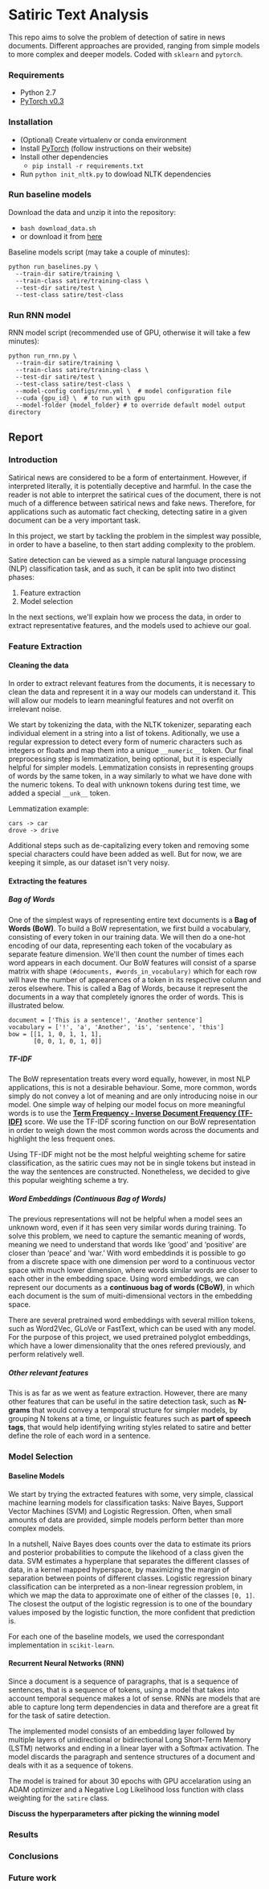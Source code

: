 # Satiric Text Analysis

This repo aims to solve the problem of detection of satire in news documents.
Different approaches are provided, ranging from simple models to more complex and deeper models.
Coded with `sklearn` and `pytorch`. 

### Requirements

 - Python 2.7
 - [PyTorch v0.3](http://pytorch.org)
 
### Installation
 
  - (Optional) Create virtualenv or conda environment
  - Install [PyTorch](http://pytorch.org) (follow instructions on their website)
  - Install other dependencies
    - `pip install -r requirements.txt`
  - Run `python init_nltk.py` to dowload NLTK dependencies


### Run baseline models

Download the data and unzip it into the repository:

  - `bash download_data.sh`
  - or download it from [here](https://people.eng.unimelb.edu.au/tbaldwin/resources/satire/)

Baseline models script (may take a couple of minutes):

    python run_baselines.py \
      --train-dir satire/training \
      --train-class satire/training-class \
      --test-dir satire/test \
      --test-class satire/test-class

### Run RNN model

RNN model script (recommended use of GPU, otherwise it will take a few minutes):

    python run_rnn.py \
      --train-dir satire/training \
      --train-class satire/training-class \
      --test-dir satire/test \
      --test-class satire/test-class \
      --model-config configs/rnn.yml \  # model configuration file
      --cuda {gpu_id} \  # to run with gpu
      --model-folder {model_folder} # to override default model output directory
      
## Report

### Introduction

Satirical news are considered to be a form of entertainment. However, 
if interpreted literally, it is potentially deceptive and harmful. 
In the case the reader is not able to interpret the satirical cues of the document, 
there is not much of a difference between satirical news and fake news. 
Therefore, for applications such as automatic fact checking, 
detecting satire in a given document can be a very important task.

In this project, we start by tackling the problem in the simplest way possible, 
in order to have a baseline, to then start adding complexity to the problem.

Satire detection can be viewed as a simple natural language processing (NLP) 
classification task, and as such, it can be split into two distinct phases:
  1. Feature extraction
  2. Model selection

In the next sections, we'll explain how we process the data, in order to extract 
representative features, and the models used to achieve our goal.

### Feature Extraction

#### Cleaning the data

In order to extract relevant features from the documents, it is necessary to clean 
the data and represent it in a way our models can understand it. This will allow our 
models to learn meaningful features and not overfit on irrelevant noise.

We start by tokenizing the data, with the NLTK tokenizer, separating each individual 
element in a string into a list of tokens. Aditionally, we use a regular expression to detect every form 
of numeric characters such as integers or floats and map them into a unique `__numeric__` token. 
Our final preprocessing step is lemmatization, being optional, but it is especially helpful for simpler models.
Lemmatization consists in representing groups of words by the same token, 
in a way similarly to what we have done with the numeric tokens. 
To deal with unknown tokens during test time, we added a special `__unk__` token.

Lemmatization example:

    cars -> car
    drove -> drive

Additional steps such as de-capitalizing every token and removing some special characters could have been added as well. 
But for now, we are keeping it simple, as our dataset isn't very noisy.

#### Extracting the features

##### Bag of Words

One of the simplest ways of representing entire text documents is a **Bag of Words (BoW)**. 
To build a BoW representation, we first build a vocabulary, consisting of every token in our training data. 
We will then do a one-hot encoding of our data, representing each token of the vocabulary as separate feature dimension. 
We'll then count the number of times each word appears in each document. Our BoW features will consist of a sparse matrix with shape 
`(#documents, #words_in_vocabulary)` which for each row will have the number of appearences of a token in its respective column and zeros elsewhere. This is called a Bag of Words, because it represent the documents in a way that completely ignores the order of words. This is illustrated below.

    document = ['This is a sentence!', 'Another sentence']
    vocabulary = ['!', 'a', 'Another', 'is', 'sentence', 'this']
    bow = [[1, 1, 0, 1, 1, 1],
           [0, 0, 1, 0, 1, 0]]

##### TF-IDF

The BoW representation treats every word equally, however, in most NLP applications, this is not a desirable behaviour. Some, more common, words simply do not convey a lot of meaning and are only introducing noise in our model. One simple way of helping our model focus on more meaningful words is to use the [**Term Frequency - Inverse Document Frequency (TF-IDF)**](https://en.wikipedia.org/wiki/Tf–idf) score. We use the TF-IDF scoring function on our BoW representation in order to weigh down the most common words across the documents and highlight the less frequent ones. 

Using TF-IDF might not be the most helpful weighting scheme for satire classification, as the satiric cues may not be in single tokens but instead in the way the sentences are constructed. Nonetheless, we decided to give this popular weighting scheme a try.

##### Word Embeddings (Continuous Bag of Words)

The previous representations will not be helpful when a model sees an unknown word, even if it has seen very similar words during training. To solve this problem, we need to capture the semantic meaning of words, meaning we need to understand that words like ‘good’ and ‘positive’ are closer than ‘peace’ and ‘war.’ With word embeddinds it is possible to go from a discrete space with one dimension per word to a continuous vector space with much lower dimension, where words similar words are closer to each other in the embedding space. Using word embeddings, we can represent our documents as a **continuous bag of words (CBoW)**, in which each document is the sum of muiti-dimensional vectors in the embedding space.

There are several pretrained word embeddings with several million tokens, such as Word2Vec, GLoVe or FastText, which can be used with any model. For the purpose of this project, we used pretrained polyglot embeddings, which have a lower dimensionality that the ones refered previously, and perform relatively well.

##### Other relevant features

This is as far as we went as feature extraction. However, there are many other features that can be useful in the satire detection task, such as **N-grams** that would convey a temporal structure for simpler models, by grouping N tokens at a time, or linguistic features such as **part of speech tags**, that would help identifying writing styles related to satire and better define the role of each word in a sentence.

### Model Selection

#### Baseline Models

We start by trying the extracted features with some, very simple, classical machine learning models for classification tasks: Naive Bayes, Support Vector Machines (SVM) and Logistic Regression. Often, when small amounts of data are provided, simple models perform better than more complex models. 

In a nutshell, Naive Bayes does counts over the data to estimate its priors and posterior probabilities to compute the likehood of a class given the data. SVM estimates a hyperplane that separates the different classes of data, in a kernel mapped hyperspace, by maximizing the margin of separation between points of different classes. Logistic regression binary classification can be interpreted as a non-linear regression problem, in which we map the data to approximate one of either of the classes `[0, 1]`. The closest the output of the logistic regression is to one of the boundary values imposed by the logistic function, the more confident that prediction is.

For each one of the baseline models, we used the correspondant implementation in `scikit-learn`.

#### Recurrent Neural Networks (RNN)

Since a document is a sequence of paragraphs, that is a sequence of sentences, that is a sequence of tokens, using a model that takes into account temporal sequence makes a lot of sense. RNNs are models that are able to capture long term dependencies in data and therefore are a great fit for the task of satire detection.

The implemented model consists of an embedding layer followed by multiple layers of unidirectional or bidirectional Long Short-Term Memory (LSTM) networks and ending in a linear layer with a Softmax activation. The model discards the paragraph and sentence structures of a document and deals with it as a sequence of tokens.

The model is trained for about 30 epochs with GPU accelaration using an ADAM optimizer and a Negative Log Likelihood loss function with class weighting for the `satire` class.

**Discuss the hyperparameters after picking the winning model**

### Results

### Conclusions

### Future work
